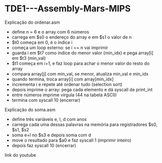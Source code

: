 # TDE1---Assembly-Mars-MIPS
Explicação do ordenar.asm

- define n = 6 e o array com 6 números
- carrega em $s0 o endereço do array e em $s1 o valor de n
- $t0 começa em 0, é o índice i
- começa um loop externo: se i == n vai imprimir
- guarda i em $t7 como índice do menor valor (min_idx) e pega array[i] em $t3 (min_val)
- $t1 começa em i+1, e faz loop para achar o menor valor do resto do array
- compara array[j] com min_val, se menor, atualiza min_val e min_idx
- quando termina, troca array[i] com array[min_idx]
- incrementa i e repete até ordenar tudo (selection sort)
- depois imprime o array: pega cada elemento e dá syscall de print_int
- entre números imprime vírgula (44 na tabela ASCII)
- termina com syscall 10 (encerrar)


Explicação do soma.asm
- define três variáveis e, l, d com anos
- carrega cada uma dessas palavras na memória para registradores $s0, $s1, $s2
- soma e+l no $s3 e depois soma com d
- move o resultado para $a0 e faz syscall 1 (imprimir inteiro)
- depois faz syscall 10 (encerrar)

link do youtube

